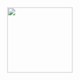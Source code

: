 # <img src="https://github.com/wasimaftab/KG/assets/29901809/e438b1ce-caad-4b21-9aae-e3cddab2a8f7" width="150" height="150">
